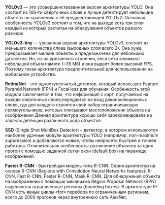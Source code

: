 
**YOLOv3** — это усовершенствованная версия архитектуры YOLO. Она состоит из 106-ти 
свёрточных слоев и лучше детектирует небольшие объекты по сравнению с её предшествиницей YOLOv2. 
Основная особенность YOLOv3 состоит в том, что на выходе есть три слоя каждый из которых расчитан на обнаружения объектов разного размера.

**YOLOv3-tiny** — урезанная версия архитектуры YOLOv3, состоит из меньшего количества слоев (выходных слоя всего 2). Она хуже предсказывает
мелкие объекты и предназначена для небольших датасетов. Но, из-за урезанного строения, веса сети занимают небольшой объем памяти (~35 Мб) и она 
выдает более высокий FPS. Поэтому такая архитектура предпочтительней для использования на мобильном устройстве.

**RetinaNet** - это одноступенчатый детектор, который использует Feature Pyramid Network (FPN) и Focal loss для обучения.
Особенность этой модели заключается в том, что информация с карт, получаемых на выходе сверточных слоев,передается на 
вход деконволюционных слоев, где для каждого строится свой набор ограничивающих прямоугольников, которые описывают 
местоположении объекта на изображении.Данная архитектура хорошо себя зарекомендовала на задачах детекции различного рода объектов. 

**SSD** (Single Shot MultiBox Detector) – детектор, в котором используются наиболее удачные модули архитектуры YOLO (например, non-maximum suppression) 
и добавляются новые, чтобы нейросеть быстрее и точнее работала. Отличительная особенность: различение объектов за один прогон 
с помощью заданной сетки окон (default box) на пирамиде изображений.

**Faster R-CNN** - быстрейшая модель типа R-CNN.
Серия архитектур на основе R-CNN (Regions with Convolution Neural Networks features): R-CNN, Fast R-CNN, Faster R-CNN, Mask R-CNN. 
Для обнаружения объекта на изображении с помощью механизма Region Proposal Network (RPN) выделяются ограниченные регионы (bounding boxes).
В архитектуре R-CNN есть явные циклы «for» перебора по ограниченным регионам, всего до 2000 прогонов через внутреннюю сеть AlexNet. 
